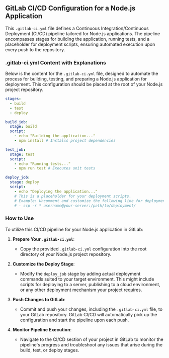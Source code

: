 ## GitLab CI/CD Configuration for a Node.js Application

This `.gitlab-ci.yml` file defines a Continuous Integration/Continuous Deployment (CI/CD) pipeline tailored for Node.js applications. The pipeline encompasses stages for building the application, running tests, and a placeholder for deployment scripts, ensuring automated execution upon every push to the repository.

### .gitlab-ci.yml Content with Explanations

Below is the content for the `.gitlab-ci.yml` file, designed to automate the process for building, testing, and preparing a Node.js application for deployment. This configuration should be placed at the root of your Node.js project repository.

```yaml
stages:
  - build
  - test
  - deploy

build_job:
  stage: build
  script:
    - echo "Building the application..."
    - npm install # Installs project dependencies

test_job:
  stage: test
  script:
    - echo "Running tests..."
    - npm run test # Executes unit tests

deploy_job:
  stage: deploy
  script:
    - echo "Deploying the application..."
    # This is a placeholder for your deployment scripts.
    # Example: Uncomment and customize the following line for deployment
    # - scp -r * username@your-server:/path/to/deployment/
```

### How to Use

To utilize this CI/CD pipeline for your Node.js application in GitLab:

1. **Prepare Your `.gitlab-ci.yml`**:
   - Copy the provided `.gitlab-ci.yml` configuration into the root directory of your Node.js project repository.

2. **Customize the Deploy Stage**:
   - Modify the `deploy_job` stage by adding actual deployment commands suited to your target environment. This might include scripts for deploying to a server, publishing to a cloud environment, or any other deployment mechanism your project requires.

3. **Push Changes to GitLab**:
   - Commit and push your changes, including the `.gitlab-ci.yml` file, to your GitLab repository. GitLab CI/CD will automatically pick up the configuration and start the pipeline upon each push.

4. **Monitor Pipeline Execution**:
   - Navigate to the CI/CD section of your project in GitLab to monitor the pipeline's progress and troubleshoot any issues that arise during the build, test, or deploy stages.
